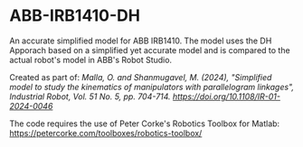 # ABB-IRB1410-DH
An accurate simplified model for ABB IRB1410.
The model uses the DH Apporach based on a simplified yet accurate model and is compared to the actual robot's model in ABB's Robot Studio.

Created as part of:
*Malla, O. and Shanmugavel, M. (2024), "Simplified model to study the kinematics of manipulators with parallelogram linkages", Industrial Robot, Vol. 51 No. 5, pp. 704-714. https://doi.org/10.1108/IR-01-2024-0046*

The code requires the use of Peter Corke's Robotics Toolbox for Matlab:
https://petercorke.com/toolboxes/robotics-toolbox/
